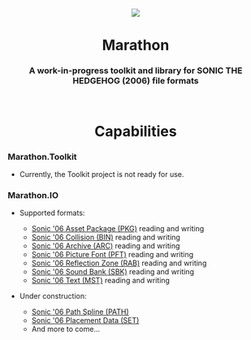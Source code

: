 <br>
<p align="center">
    <img src="https://github.com/HyperPolygon64/Marathon/blob/marathon-master/Marathon.Toolkit/Resources/Images/Logos/Main_Logo_Medium_Colour.png?raw=true" />
</p>

<h1 align="center">Marathon</h1>

<h3 align="center">A work-in-progress toolkit and library for SONIC THE HEDGEHOG (2006) file formats</h3>
<br>

<h1 align="center">Capabilities</h1>

### Marathon.Toolkit
- Currently, the Toolkit project is not ready for use.

### Marathon.IO
- Supported formats:
    - [Sonic '06 Asset Package (PKG)](https://github.com/HyperPolygon64/Marathon/blob/marathon-master/Marathon.IO/Formats/SonicNext/AssetPackage.cs) reading and writing
    - [Sonic '06 Collision (BIN)](https://github.com/HyperPolygon64/Marathon/blob/marathon-master/Marathon.IO/Formats/SonicNext/Collision.cs) reading and writing
    - [Sonic '06 Archive (ARC)](https://github.com/HyperPolygon64/Marathon/blob/marathon-master/Marathon.IO/Formats/SonicNext/CompressedU8Archive.cs) reading and writing
    - [Sonic '06 Picture Font (PFT)](https://github.com/HyperPolygon64/Marathon/blob/marathon-master/Marathon.IO/Formats/SonicNext/PictureFont.cs) reading and writing
    - [Sonic '06 Reflection Zone (RAB)](https://github.com/HyperPolygon64/Marathon/blob/marathon-master/Marathon.IO/Formats/SonicNext/ReflectionZone.cs) reading and writing
    - [Sonic '06 Sound Bank (SBK)](https://github.com/HyperPolygon64/Marathon/blob/marathon-master/Marathon.IO/Formats/SonicNext/SoundBank.cs) reading and writing
    - [Sonic '06 Text (MST)](https://github.com/HyperPolygon64/Marathon/blob/marathon-master/Marathon.IO/Formats/SonicNext/Text.cs) reading and writing

- Under construction:
    - [Sonic '06 Path Spline (PATH)](https://github.com/HyperPolygon64/Marathon/blob/marathon-master/Marathon.IO/Formats/SonicNext/PathSpline.cs)
    - [Sonic '06 Placement Data (SET)](https://github.com/HyperPolygon64/Marathon/blob/marathon-master/Marathon.IO/Formats/SonicNext/Placement.cs)
    - And more to come...